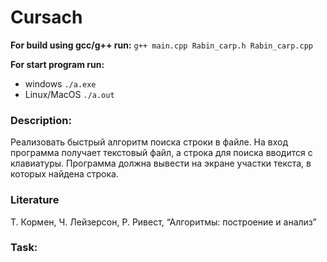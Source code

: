 # Cursach

**For build using gcc/g++ run:** `g++ main.cpp Rabin_carp.h Rabin_carp.cpp`  

**For start program run:** 
* windows `./a.exe`  
* Linux/MacOS `./a.out`   

### Description: 
Реализовать быстрый алгоритм поиска строки в файле. На вход программа получает текстовый файл, 
а строка для поиска вводится с клавиатуры. Программа должна вывести на экране участки текста, в которых найдена строка.

### Literature  
Т. Кормен, Ч. Лейзерсон, Р. Ривест, “Алгоритмы: построение и анализ”


### Task:   

